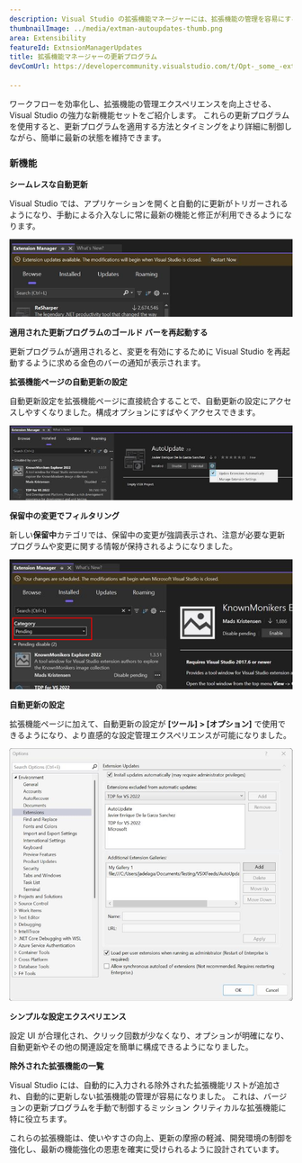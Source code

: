 ```yaml
---
description: Visual Studio の拡張機能マネージャーには、拡張機能の管理を容易にする新しい機能強化がいくつかあります。
thumbnailImage: ../media/extman-autoupdates-thumb.png
area: Extensibility
featureId: ExtnsionManagerUpdates
title: 拡張機能マネージャーの更新プログラム
devComUrl: https://developercommunity.visualstudio.com/t/Opt-_some_-extensions-in-to-auto-update/1236000

---
```



ワークフローを効率化し、拡張機能の管理エクスペリエンスを向上させる、Visual Studio の強力な新機能セットをご紹介します。 これらの更新プログラムを使用すると、更新プログラムを適用する方法とタイミングをより詳細に制御しながら、簡単に最新の状態を維持できます。

### 新機能

**シームレスな自動更新**

Visual Studio では、アプリケーションを開くと自動的に更新がトリガーされるようになり、手動による介入なしに常に最新の機能と修正が利用できるようになります。

![Extman Autoupdates](../media/extman-autoupdates.png)

**適用された更新プログラムのゴールド バーを再起動する**

更新プログラムが適用されると、変更を有効にするために Visual Studio を再起動するように求める金色のバーの通知が表示されます。

**拡張機能ページの自動更新の設定**

自動更新設定を拡張機能ページに直接統合することで、自動更新の設定にアクセスしやすくなりました。構成オプションにすばやくアクセスできます。

![Extman Updatesettings](../media/extman-updatesettings.png)

**保留中の変更でフィルタリング**

新しい**保留中**カテゴリでは、保留中の変更が強調表示され、注意が必要な更新プログラムや変更に関する情報が保持されるようになりました。

![Extman の保留中](../media/extman-pending.png)

**自動更新の設定**

拡張機能ページに加えて、自動更新の設定が **[ツール] > [オプション]** で使用できるようになり、より直感的な設定管理エクスペリエンスが可能になりました。

![Extman のオプション](../media/extman-options.png)

**シンプルな設定エクスペリエンス**

設定 UI が合理化され、クリック回数が少なくなり、オプションが明確になり、自動更新やその他の関連設定を簡単に構成できるようになりました。

**除外された拡張機能の一覧**

Visual Studio には、自動的に入力される除外された拡張機能リストが追加され、自動的に更新しない拡張機能の管理が容易になりました。 これは、バージョンの更新プログラムを手動で制御するミッション クリティカルな拡張機能に特に役立ちます。

これらの拡張機能は、使いやすさの向上、更新の摩擦の軽減、開発環境の制御を強化し、最新の機能強化の恩恵を確実に受けられるように設計されています。
